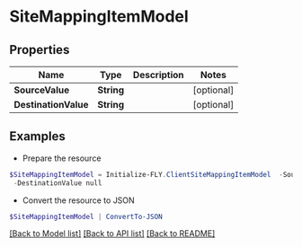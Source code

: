 # SiteMappingItemModel
## Properties

Name | Type | Description | Notes
------------ | ------------- | ------------- | -------------
**SourceValue** | **String** |  | [optional] 
**DestinationValue** | **String** |  | [optional] 

## Examples

- Prepare the resource
```powershell
$SiteMappingItemModel = Initialize-FLY.ClientSiteMappingItemModel  -SourceValue null `
 -DestinationValue null
```

- Convert the resource to JSON
```powershell
$SiteMappingItemModel | ConvertTo-JSON
```

[[Back to Model list]](../README.md#documentation-for-models) [[Back to API list]](../README.md#documentation-for-api-endpoints) [[Back to README]](../README.md)

